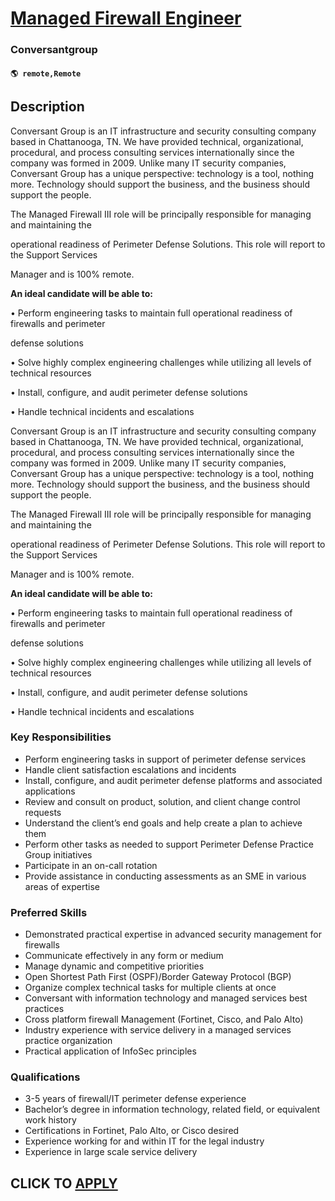 # [Managed Firewall Engineer](https://www.remotewlb.com/apply/managed-firewall-engineer)  
### Conversantgroup  
#### `🌎 remote,Remote`  

## Description

Conversant Group is an IT infrastructure and security consulting company based in Chattanooga, TN. We have provided technical, organizational, procedural, and process consulting services internationally since the company was formed in 2009. Unlike many IT security companies, Conversant Group has a unique perspective: technology is a tool, nothing more. Technology should support the business, and the business should support the people.

  

The Managed Firewall III role will be principally responsible for managing and maintaining the

operational readiness of Perimeter Defense Solutions. This role will report to the Support Services

Manager and is 100% remote.

  

**An ideal candidate will be able to:**

• Perform engineering tasks to maintain full operational readiness of firewalls and perimeter

defense solutions

• Solve highly complex engineering challenges while utilizing all levels of technical resources

• Install, configure, and audit perimeter defense solutions

• Handle technical incidents and escalations

  

Conversant Group is an IT infrastructure and security consulting company based in Chattanooga, TN. We have provided technical, organizational, procedural, and process consulting services internationally since the company was formed in 2009. Unlike many IT security companies, Conversant Group has a unique perspective: technology is a tool, nothing more. Technology should support the business, and the business should support the people.

  

The Managed Firewall III role will be principally responsible for managing and maintaining the

operational readiness of Perimeter Defense Solutions. This role will report to the Support Services

Manager and is 100% remote.

  

**An ideal candidate will be able to:**

• Perform engineering tasks to maintain full operational readiness of firewalls and perimeter

defense solutions

• Solve highly complex engineering challenges while utilizing all levels of technical resources

• Install, configure, and audit perimeter defense solutions

• Handle technical incidents and escalations

  

### Key Responsibilities

* Perform engineering tasks in support of perimeter defense services
* Handle client satisfaction escalations and incidents
* Install, configure, and audit perimeter defense platforms and associated applications
* Review and consult on product, solution, and client change control requests
* Understand the client’s end goals and help create a plan to achieve them
* Perform other tasks as needed to support Perimeter Defense Practice Group initiatives
* Participate in an on-call rotation
* Provide assistance in conducting assessments as an SME in various areas of expertise

  

### Preferred Skills

* Demonstrated practical expertise in advanced security management for firewalls 
* Communicate effectively in any form or medium 
* Manage dynamic and competitive priorities 
* Open Shortest Path First (OSPF)/Border Gateway Protocol (BGP) 
* Organize complex technical tasks for multiple clients at once 
* Conversant with information technology and managed services best practices 
* Cross platform firewall Management (Fortinet, Cisco, and Palo Alto) 
* Industry experience with service delivery in a managed services practice organization 
* Practical application of InfoSec principles

  

### Qualifications

* 3-5 years of firewall/IT perimeter defense experience 
* Bachelor’s degree in information technology, related field, or equivalent work history 
* Certifications in Fortinet, Palo Alto, or Cisco desired 
* Experience working for and within IT for the legal industry 
* Experience in large scale service delivery

  

  
## CLICK TO [APPLY](https://www.remotewlb.com/apply/managed-firewall-engineer)

